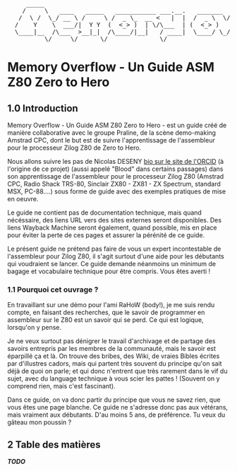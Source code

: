<pre>
     _____                                                                  _____.__                   
    /     \   ____   _____   ___________ ___.__.   _______  __ ____________/ ____\  |   ______  _  __  
   /  \ /  \_/ __ \ /     \ /  _ \_  __ <   |  |  /  _ \  \/ // __ \_  __ \   __\|  |  /  _ \ \/ \/ / 
  /    Y    \  ___/|  Y Y  (  <_> )  | \/\___  | (  <_> )   /\  ___/|  | \/|  |  |  |_(  <_> )     / 
  \____|__  /\___  >__|_|  /\____/|__|   / ____|  \____/ \_/  \___  >__|   |__|  |____/\____/ \/\_/ 
          \/     \/      \/              \/                       \/ 
</pre>

# Memory Overflow - Un Guide ASM Z80 Zero to Hero
## 1.0 Introduction
Memory Overflow - Un Guide ASM Z80 Zero to Hero - est un guide créé de manière collaborative avec le groupe Praline, de la scène demo-making Amstrad CPC, dont le but est de suivre l'apprentissage de l'assembleur pour le processeur Zilog Z80 de Zero to Hero.

Nous allons suivre les pas de Nicolas DESENY [bio sur le site de l'ORCID](https://orcid.org/0009-0002-2113-473X) (à l'origine de ce projet) (aussi appelé "Blood" dans certains passages) dans son apprentissage de l'assembleur pour le processeur Zilog Z80 (Amstrad CPC, Radio Shack TRS-80, Sinclair ZX80 - ZX81 - ZX Spectrum, standard MSX, PC-88....) sous forme de guide avec des exemples pratiques de mise en oeuvre.

Le guide ne contient pas de documentation technique, mais quand nécéssaire, des liens URL vers des sites externes seront disponibles. Des liens Wayback Machine seront également, quand possible, mis en place pour éviter la perte de ces pages et assurer la pérénité de ce guide.

Le présent guide ne prétend pas faire de vous un expert incontestable de l'assembleur pour Zilog Z80, il s'agit surtout d'une aide pour les débutants qui voudraient se lancer. Ce guide demande néanmoins un minimum de bagage et vocabulaire technique pour être compris. Vous êtes averti !

### 1.1 Pourquoi cet ouvrage ?
En travaillant sur une démo pour l'ami RaHoW (body!), je me suis rendu compte, en faisant des recherches, que le savoir de programmer en assembleur sur le Z80 est un savoir qui se perd. Ce qui est logique, lorsqu'on y pense.

Je ne veux surtout pas dénigrer le travail d'archivage et de partage des savoirs entrepris par les membres de la communauté, mais le savoir est éparpillé ça et là. On trouve des bribes, des Wiki, de vraies Bibles écrites par d'illustres cadors, mais qui partent très souvent du principe qu'on sait déjà de quoi on parle; et qui donc n'entrent que très rarement dans le vif du sujet, avec du language technique à vous scier les pattes ! (Souvent on y comprend rien, mais c'est fascinant).

Dans ce guide, on va donc partir du principe que vous ne savez rien, que vous êtes une page blanche. Ce guide ne s'adresse donc pas aux vétérans, mais vraiment aux débutants. D'au moins 5 ans, de préférence. Tu veux du gâteau mon poussin ?

## 2 Table des matières
_**TODO**_
